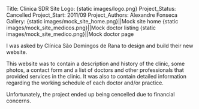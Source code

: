 Title: Clinica SDR Site
Logo: {static images/logo.png}
Project_Status: Cancelled
Project_Start: 2011/09
Project_Authors: Alexandre Fonseca
Gallery:
    {static images/mock_site_home.png}||Mock site home
    {static images/mock_site_medicos.png}||Mock doctor listing
    {static images/mock_site_medico.png}||Mock doctor page

I was asked by Clínica São Domingos de Rana to design and build their new
website.

This website was to contain a description and history of the clinic, some
photos, a contact form and a list of doctors and other professionals that
provided services in the clinic. It was also to contain detailed information
regarding the working schedule of each doctor and/or practice.

<!-- PELICAN_END_SUMMARY -->

Unfortunately, the project ended up being cencelled due to financial concerns.
